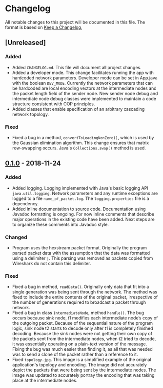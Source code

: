 # Changelog
All notable changes to this project will be documented in this file.
The format is based on [Keep a Changelog](https://keepachangelog.com/en/1.0.0/),

## [Unreleased]
### Added
- Added ``CHANGELOG.md``. This file will document all project changes.
- Added a developer mode. 
This change facilitates running the app with hardcoded network parameters.
Developer mode can be set in App.java with the boolean ``DEV_MODE``. Currently the network parameters
that can be hardcoded are local encoding vectors at the intermediate nodes and the 
packet length field of the sender node. New sender node debug and intermediate node debug classes
were implemented to maintain a code structure consistent with OOP principles.
- Added classes that enable specification of an arbitrary cascading network topology.
### Fixed
- Fixed a bug in a method, ``convertToLeadingNonZero()``, which is used by the Gaussian elimination algorithm.
This change ensures that matrix row-swapping occurs. Java's ``Collections.swap()`` method is used.

## [0.1.0](tree/v0.1.0) - 2018-11-24
### Added
- Added logging.
Logging implemented with Java's basic logging API ``java.util.logging``. Network parameters and any
runtime exceptions are logged to a file ``name_of_packet.log``. The ``logging.properties`` 
file is a dependency.
- Added inline documentation to source code. 
Documentation using Javadoc formatting is ongoing. For now inline comments that describe major
operations in the existing code have been added. Next steps are to organize these comments into Javadoc style.
### Changed
- Program uses the hexstream packet format. 
Originally the program parsed packet data with the assumption that the data was formatted using a 
delimiter ``|``. This parsing was removed as packets copied from Wireshark do not contain this delimiter. 
### Fixed
- Fixed a bug in method, ``readData()``. 
Originally only data that fit into a single generation was being sent through the network. 
The method was fixed to include the entire contents of the original packet, irrespective of the 
number of generations required to broadcast a packet through network.
- Fixed a bug in class ``IntermediateNode``, method ``handle()``. 
The bug occurs because sink node, t1 modifies each intermediate node’s copy of the outgoing packet. 
Because of the sequential nature of the program logic, sink node t2 starts to decode only after t1 is 
completely finished decoding. Because the sink nodes were not getting their own copy of the 
packets sent from the intermediate nodes, when t2 tried to decode, it was essentially 
operating on a plain-text version of the message. Fixing the bug was much easier than finding it, 
as all that was needed was to send a clone of the packet rather than a reference to it.
- Fixed ``topology.jpg``. 
This image is a simplified example of the original application's topology and encoding.
The image did not accurately depict the packets that were being sent by the intermediate nodes. The 
image was updated to accurately portray the encoding that was taking place at the intermediate nodes.
